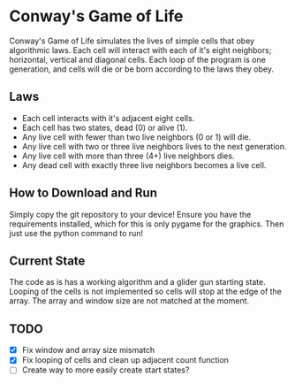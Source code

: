 # Conway's Game of Life

Conway's Game of Life simulates the lives of simple cells that obey algorithmic
laws. Each cell will interact with each of it's eight neighbors; horizontal,
vertical and diagonal cells. Each loop of the program is one generation, and
cells will die or be born according to the laws they obey.

## Laws
* Each cell interacts with it's adjacent eight cells.
* Each cell has two states, dead (0) or alive (1).
* Any live cell with fewer than two live neighbors (0 or 1) will die.
* Any live cell with two or three live neighbors lives to the next generation.
* Any live cell with more than three (4+) live neighbors dies.
* Any dead cell with exactly three live neighbors becomes a live cell.

## How to Download and Run
Simply copy the git repository to your device! Ensure you have the requirements
installed, which for this is only pygame for the graphics. Then just use the
python command to run!

## Current State
The code as is has a working algorithm and a glider gun starting state. Looping
of the cells is not implemented so cells will stop at the edge of the array.
The array and window size are not matched at the moment.

## TODO
- [X] Fix window and array size mismatch
- [X] Fix looping of cells and clean up adjacent count function
- [ ] Create way to more easily create start states?